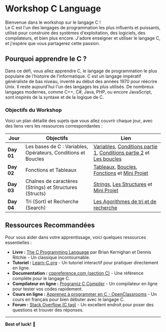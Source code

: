 # Workshop C Language

Bienvenue dans le workshop sur le langage C !  
Le C est l'un des langages de programmation les plus influents et puissants, utilisé pour construire des systèmes d'exploitation, des logiciels, des compilateurs, et bien plus encore. J'adore enseigner et utiliser le langage C, et j'espère que vous partagerez cette passion.

## Pourquoi apprendre le C ?

Dans ce défi, vous allez apprendre C, le langage de programmation le plus populaire de l'histoire de l'informatique. C est un langage impératif généraliste de bas niveau, inventé au début des années 1970 pour réécrire Unix. Il reste aujourd'hui l'un des langages les plus utilisés. De nombreux langages modernes, comme C++, C#, Java, PHP, ou encore JavaScript, sont inspirés de la syntaxe et de la logique de C.

### Objectifs du Workshop

Voici un plan détaillé des sujets que vous allez couvrir chaque jour, avec des liens vers les ressources correspondantes :

| Jour   | Objectifs                             | Lien |
|--------|---------------------------------------|------|
| **Day 01** | Les bases de C : Variables, Opérateurs, Conditions et Boucles | [Variables](./Day01/01-Variables.md),  [Conditions partie 1](./Day01/02-ConditionsL1.md), [Conditions partie 2](./Day01/03-ConditionsL2.md) et [Les boucles](./Day01/04-BoublesL1.md) |
| **Day 02** | Fonctions et Tableaux             | [Tableaux](./Day02/05-Tableaux.md),  [Boucles](./Day02/06-BouclesL2.md), [Fonctions](./Day02/07-Fonctions.md) et [Mini Projet](./Day02/mini-projet.md) |
| **Day 03** | Chaînes de caractères (Strings) et Structures (Structs) |  [Strings](./Day03/08-Strings.md), [Les Structures](./Day03/09-Struct.md) et [Mini Projet](./Day03/mini-projet.md) |
| **Day 04** | Tri (Sort) et Recherche (Search)  | [Les Agorithmes de tri et de recherche](./Day04/10-Algos.md) |

## Ressources Recommandées

Pour vous aider dans votre apprentissage, voici quelques ressources essentielles :

- **Livre :** [The C Programming Language](https://www.amazon.com/Programming-Language-2nd-Brian-Kernighan/dp/0131103628) par Brian Kernighan et Dennis Ritchie - Un classique incontournable.
- **Tutoriel :** [Learn-C.org](https://www.learn-c.org/) - Un tutoriel interactif pour pratiquer directement en ligne.
- **Documentation :** [cppreference.com (section C)](https://en.cppreference.com/w/c) - Une référence complète pour le langage C.
- **Compilateur en ligne :** [Programiz C Compiler](https://www.programiz.com/c-programming/online-compiler/) - Un compilateur en ligne pour tester vos codes rapidement.
- **Cours en ligne :** [Apprenez à programmer en C - OpenClassrooms](https://openclassrooms.com/fr/courses/19980-apprenez-a-programmer-en-c) - Un cours en français pour bien débuter avec le langage C.
- **Forum :** [Stack Overflow (C tag)](https://stackoverflow.com/questions/tagged/c) - Un excellent endroit pour poser des questions et trouver des réponses.

---

**Best of luck!** 🚀
